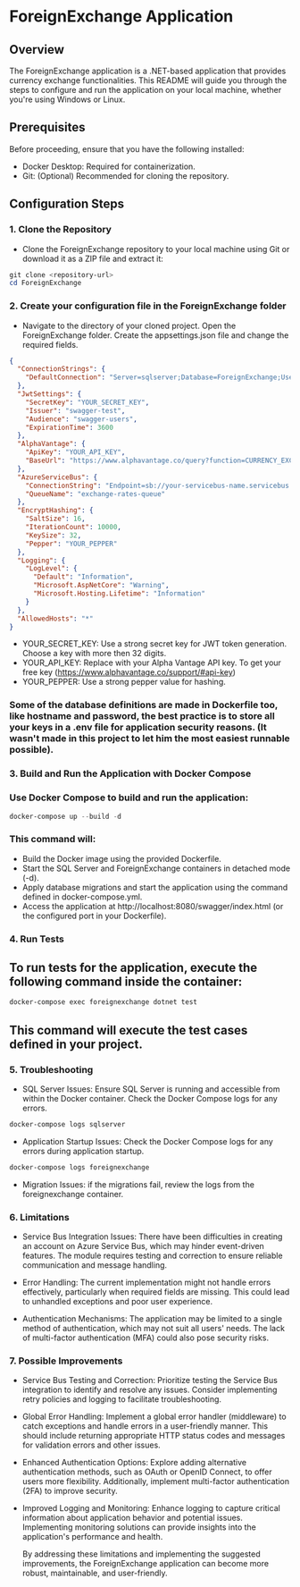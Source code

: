# ForeignExchange Application

## Overview
The ForeignExchange application is a .NET-based application that provides currency exchange functionalities. This README will guide you through the steps to configure and run the application on your local machine, whether you're using Windows or Linux.

## Prerequisites
Before proceeding, ensure that you have the following installed:

- Docker Desktop: Required for containerization.
- Git: (Optional) Recommended for cloning the repository.

## Configuration Steps

### 1. Clone the Repository
 - Clone the ForeignExchange repository to your local machine using Git or download it as a ZIP file and extract it:

```powershell
git clone <repository-url>
cd ForeignExchange
```

### 2. Create your configuration file in the ForeignExchange folder
 - Navigate to the directory of your cloned project. Open the ForeignExchange folder. Create the appsettings.json file and change the required fields.

```json
{
  "ConnectionStrings": {
    "DefaultConnection": "Server=sqlserver;Database=ForeignExchange;User=sa;Password=Your_Strong_Password_123;TrustServerCertificate=True;"
  },
  "JwtSettings": {
    "SecretKey": "YOUR_SECRET_KEY",
    "Issuer": "swagger-test",
    "Audience": "swagger-users",
    "ExpirationTime": 3600
  },
  "AlphaVantage": {
    "ApiKey": "YOUR_API_KEY",
    "BaseUrl": "https://www.alphavantage.co/query?function=CURRENCY_EXCHANGE_RATE&from_currency={0}&to_currency={1}&apikey={2}"
  },
  "AzureServiceBus": {
    "ConnectionString": "Endpoint=sb://your-servicebus-name.servicebus.windows.net/;SharedAccessKeyName=your-key-name;SharedAccessKey=your-key",
    "QueueName": "exchange-rates-queue"
  },
  "EncryptHashing": {
    "SaltSize": 16,
    "IterationCount": 10000,
    "KeySize": 32,
    "Pepper": "YOUR_PEPPER"
  },
  "Logging": {
    "LogLevel": {
      "Default": "Information",
      "Microsoft.AspNetCore": "Warning",
      "Microsoft.Hosting.Lifetime": "Information"
    }
  },
  "AllowedHosts": "*"
}

```

- YOUR_SECRET_KEY: Use a strong secret key for JWT token generation. Choose a key with more then 32 digits.
- YOUR_API_KEY: Replace with your Alpha Vantage API key. To get your free key (https://www.alphavantage.co/support/#api-key)
- YOUR_PEPPER: Use a strong pepper value for hashing.

### Some of the database definitions are made in Dockerfile too, like hostname and password, the best practice is to store all your keys in a .env file for application security reasons. (It wasn't made in this project to let him the most easiest runnable possible).

### 3. Build and Run the Application with Docker Compose
### Use Docker Compose to build and run the application:

```powershell
docker-compose up --build -d
```

### This command will:
- Build the Docker image using the provided Dockerfile.
- Start the SQL Server and ForeignExchange containers in detached mode (-d).
- Apply database migrations and start the application using the command defined in docker-compose.yml.
- Access the application at http://localhost:8080/swagger/index.html (or the configured port in your Dockerfile).



### 4. Run Tests
## To run tests for the application, execute the following command inside the container:

```powershell
docker-compose exec foreignexchange dotnet test
```

## This command will execute the test cases defined in your project.

### 5. Troubleshooting
- SQL Server Issues: Ensure SQL Server is running and accessible from within the Docker container. Check the Docker Compose logs for any errors.

```powershell
docker-compose logs sqlserver
```

- Application Startup Issues: Check the Docker Compose logs for any errors during application startup.

```powershell
docker-compose logs foreignexchange
```

- Migration Issues: if the migrations fail, review the logs from the foreignexchange container.

### 6. Limitations
 - Service Bus Integration Issues:
    There have been difficulties in creating an account on Azure Service Bus, which may hinder event-driven features. The module requires testing and correction to ensure reliable communication and message handling.

 - Error Handling:
    The current implementation might not handle errors effectively, particularly when required fields are missing. This could lead to unhandled exceptions and poor user experience.

 - Authentication Mechanisms:
    The application may be limited to a single method of authentication, which may not suit all users' needs. The lack of multi-factor authentication (MFA) could also pose security risks.

### 7. Possible Improvements
 - Service Bus Testing and Correction:
    Prioritize testing the Service Bus integration to identify and resolve any issues. Consider implementing retry policies and logging to facilitate troubleshooting.

 - Global Error Handling:
    Implement a global error handler (middleware) to catch exceptions and handle errors in a user-friendly manner. This should include returning appropriate HTTP status codes and messages for validation errors and other issues.

 - Enhanced Authentication Options:
    Explore adding alternative authentication methods, such as OAuth or OpenID Connect, to offer users more flexibility. Additionally, implement multi-factor authentication (2FA) to improve security.

 - Improved Logging and Monitoring:
    Enhance logging to capture critical information about application behavior and potential issues. Implementing monitoring solutions can provide insights into the application's performance and health.

    By addressing these limitations and implementing the suggested improvements, the ForeignExchange application can become more robust, maintainable, and user-friendly.